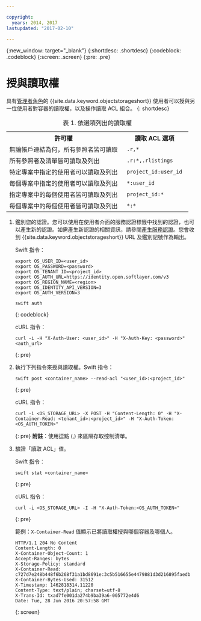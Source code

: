 ```yaml
---

copyright:
  years: 2014, 2017
lastupdated: "2017-02-10"

---
```

{:new_window: target="_blank"}
{:shortdesc: .shortdesc}
{:codeblock: .codeblock}
{:screen: .screen}
{:pre: .pre}


# 授與讀取權 

具有[管理者角色](/docs/services/ObjectStorage/os_access_types.html)的 {{site.data.keyword.objectstorageshort}} 使用者可以授與另一位使用者對容器的讀取權，以及操作讀取 ACL 組合。
{: shortdesc}

<table>
<caption> 表 1. 依選項列出的讀取權</caption>
  <tr>
    <th> 許可權</th>
    <th> 讀取 ACL 選項</th>
  </tr>
  <tr>
    <td> 無論帳戶連結為何，所有參照者皆可讀取</td>
    <td> <code> .r,&#42;  </code> </td>
  </tr>
  <tr>
    <td> 所有參照者及清單皆可讀取及列出</td>
    <td> <code> .r:&#42;,.rlistings </code> </td>
  </tr>
  <tr>
    <td> 特定專案中指定的使用者可以讀取及列出</td>
    <td> <code> project_id:user_id </code> </td>
  </tr>
  <tr>
    <td> 每個專案中指定的使用者可以讀取及列出</td>
    <td> <code> &#42;:user_id </code> </td>
  </tr>
  <tr>
    <td> 指定專案中的每個使用者皆可讀取及列出</td>
    <td> <code> project_id:&#42; </code> </td>
  </tr>
  <tr>
    <td> 每個專案中的每個使用者皆可讀取及列出</td>
    <td> <code> &#42;:&#42; </code> </td>
  </tr>
</table>


1. 鑑別您的認證。您可以使用在使用者介面的服務認證標籤中找到的認證，也可以產生新的認證。如需產生新認證的相關資訊，請參閱[產生服務認證](/docs/services/ObjectStorage/os_credentials.html)。您會收到 {{site.data.keyword.objectstorageshort}} URL 及鑑別記號作為輸出。

    Swift 指令：

    ```
    export OS_USER_ID=<user_id>
    export OS_PASSWORD=<password>
    export OS_TENANT_ID=<project_id>
    export OS_AUTH_URL=https://identity.open.softlayer.com/v3
    export OS_REGION_NAME=<region>
    export OS_IDENTITY_API_VERSION=3
    export OS_AUTH_VERSION=3

    swift auth
    ```
    {: codeblock}

    cURL 指令：

    ```
    curl -i -H "X-Auth-User: <user_id>" -H "X-Auth-Key: <password>" <auth_url>
    ```
    {: pre}

2. 執行下列指令來授與讀取權。Swift 指令：

    ```
    swift post <container_name> --read-acl "<user_id>:<project_id>"
    ```
    {: pre}

    cURL 指令：

    ```
    curl -i <OS_STORAGE_URL> -X POST -H "Content-Length: 0" -H "X-Container-Read: <tenant_id>:<project_id>" -H "X-Auth-Token: <OS_AUTH_TOKEN>"
    ```
    {: pre}
    **附註**：使用逗點 (,) 來區隔存取控制清單。


3. 驗證「讀取 ACL」值。

    Swift 指令：

    ```
    swift stat <container_name>
    ```
    {: pre}

    cURL 指令：

    ```
    curl -i <OS_STORAGE_URL> -I -H "X-Auth-Token:<OS_AUTH_TOKEN>"
    ```
    {: pre}

    範例：`X-Container-Read` 值顯示已將讀取權授與哪個容器及哪個人。

    ```
    HTTP/1.1 204 No Content
    Content-Length: 0
    X-Container-Object-Count: 1
    Accept-Ranges: bytes
    X-Storage-Policy: standard
    X-Container-Read: c727d7e248b448f6b268f31a1bd8691e:3c5b516655e4479881d3d216895faedb
    X-Container-Bytes-Used: 31512
    X-Timestamp: 1462818314.11220
    Content-Type: text/plain; charset=utf-8
    X-Trans-Id: txad7fe001da274b9ba39a6-005772e4d6
    Date: Tue, 28 Jun 2016 20:57:58 GMT
    ```
    {: screen}
